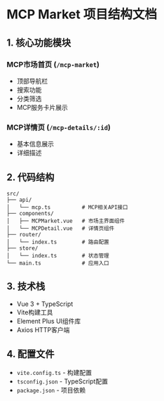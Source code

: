 # MCP Market 项目结构文档

## 1. 核心功能模块

### MCP市场首页 (`/mcp-market`)
- 顶部导航栏
- 搜索功能
- 分类筛选
- MCP服务卡片展示

### MCP详情页 (`/mcp-details/:id`)
- 基本信息展示
- 详细描述

## 2. 代码结构

```
src/
├── api/
│   └── mcp.ts          # MCP相关API接口
├── components/
│   ├── MCPMarket.vue   # 市场主界面组件
│   └── MCPDetail.vue   # 详情页组件
├── router/
│   └── index.ts        # 路由配置
├── store/
│   └── index.ts        # 状态管理
└── main.ts             # 应用入口
```

## 3. 技术栈

- Vue 3 + TypeScript
- Vite构建工具
- Element Plus UI组件库
- Axios HTTP客户端

## 4. 配置文件

- `vite.config.ts` - 构建配置
- `tsconfig.json` - TypeScript配置
- `package.json` - 项目依赖
